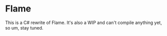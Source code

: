 # Flame

This is a C# rewrite of Flame. It's also a WIP and can't compile anything yet, so um, stay tuned.